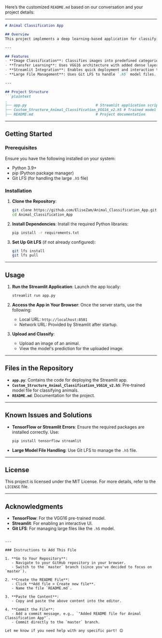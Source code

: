 Here’s the customized `README.md` based on our conversation and your project details:

---

```markdown
# Animal Classification App

## Overview
This project implements a deep learning-based application for classifying images of animals. The app leverages a pre-trained VGG16 model, fine-tuned with custom layers, to classify images into one of four Canadian animal categories. Built with Streamlit, the application provides a simple, user-friendly web interface for image uploads and model predictions.

---

## Features
- **Image Classification**: Classifies images into predefined categories.
- **Transfer Learning**: Uses VGG16 architecture with added dense layers to improve classification accuracy.
- **Streamlit Integration**: Enables quick deployment and interaction through a web app.
- **Large File Management**: Uses Git LFS to handle `.h5` model files.

---

## Project Structure
```plaintext
.
├── app.py                                # Streamlit application script
├── Custom_Structure_Animal_Classification_VGG16_v2.h5 # Trained model file
├── README.md                             # Project documentation
```

---

## Getting Started

### Prerequisites
Ensure you have the following installed on your system:
- Python 3.9+
- pip (Python package manager)
- Git LFS (for handling the large `.h5` file)

### Installation
1. **Clone the Repository**:
   ```bash
   git clone https://github.com/EliseZam/Animal_Classification_App.git
   cd Animal_Classification_App
   ```

2. **Install Dependencies**:
   Install the required Python libraries:
   ```bash
   pip install -r requirements.txt
   ```

3. **Set Up Git LFS** (if not already configured):
   ```bash
   git lfs install
   git lfs pull
   ```

---

## Usage
1. **Run the Streamlit Application**:
   Launch the app locally:
   ```bash
   streamlit run app.py
   ```

2. **Access the App in Your Browser**:
   Once the server starts, use the following:
   - Local URL: `http://localhost:8501`
   - Network URL: Provided by Streamlit after startup.

3. **Upload and Classify**:
   - Upload an image of an animal.
   - View the model's prediction for the uploaded image.

---

## Files in the Repository
- **`app.py`**: Contains the code for deploying the Streamlit app.
- **`Custom_Structure_Animal_Classification_VGG16_v2.h5`**: Pre-trained model file for classifying animals.
- **`README.md`**: Documentation for the project.

---

## Known Issues and Solutions
- **TensorFlow or Streamlit Errors**:
  Ensure the required packages are installed correctly. Use:
  ```bash
  pip install tensorflow streamlit
  ```
- **Large Model File Handling**:
  Use Git LFS to manage the `.h5` file.

---

## License
This project is licensed under the MIT License. For more details, refer to the `LICENSE` file.

---

## Acknowledgments
- **TensorFlow**: For the VGG16 pre-trained model.
- **Streamlit**: For enabling an interactive UI.
- **Git LFS**: For managing large files like the `.h5` model.

```

---

### Instructions to Add This File

1. **Go to Your Repository**:
   - Navigate to your GitHub repository in your browser.
   - Switch to the `master` branch (since you've decided to focus on `master`).

2. **Create the README File**:
   - Click **Add file > Create new file**.
   - Name the file `README.md`.

3. **Paste the Content**:
   - Copy and paste the above content into the editor.

4. **Commit the File**:
   - Add a commit message, e.g., `"Added README file for Animal Classification App"`.
   - Commit directly to the `master` branch.

Let me know if you need help with any specific part! 😊
